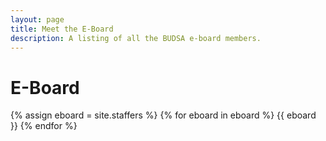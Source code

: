 ```yaml
---
layout: page
title: Meet the E-Board
description: A listing of all the BUDSA e-board members.
---
```


# E-Board

{% assign eboard = site.staffers %}
{% for eboard in eboard %}
{{ eboard }}
{% endfor %}

